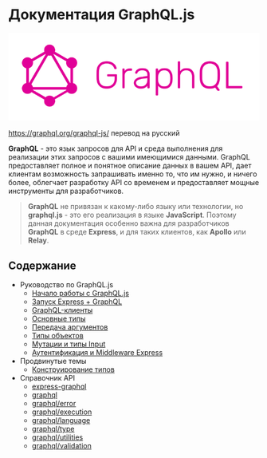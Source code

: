 # Документация GraphQL.js

![graphql](img/graphql.png)

https://graphql.org/graphql-js/ перевод на русский

**GraphQL** - это язык запросов для API и среда выполнения для реализации этих запросов с вашими имеющимися данными. GraphQL предоставляет полное и понятное описание данных в вашем 
API, дает клиентам возможность запрашивать именно то, что им нужно, и ничего более, облегчает разработку API со временем и предоставляет мощные инструменты для разработчиков.
> **GraphQL** не привязан к какому-либо языку или технологии, но **graphql.js** - это его реализация в языке **JavaScript**. Поэтому данная документация особенно важна для
> разработчиков **GraphQL** в среде **Express**, и для таких клиентов, как **Apollo** или **Relay**.

## Содержание

* Руководство по GraphQL.js
  * [Начало работы с GraphQL.js](getting-started-with-graphql-js.md)
  * [Запуск Express + GraphQL](running-express-server.md)
  * [GraphQL-клиенты](graphql-clients.md)
  * [Основные типы](basic-types.md)
  * [Передача аргументов](passing-arguments.md)
  * [Типы объектов](object-types.md)
  * [Мутации и типы Input](mutations-and-input-types.md)
  * [Аутентификация и Middleware Express](authentication-and-express-middleware.md)
* Продвинутые темы
  * [Конструирование типов](constructing-types.md)
* Справочник API
  * [express-graphql](express-graphql.md)
  * [graphql](graphql.md)
  * [graphql/error](error.md)
  * [graphql/execution](execution.md)
  * [graphql/language](language.md)
  * [graphql/type](type.md)
  * [graphql/utilities](utilities.md)
  * [graphql/validation](validation.md)




